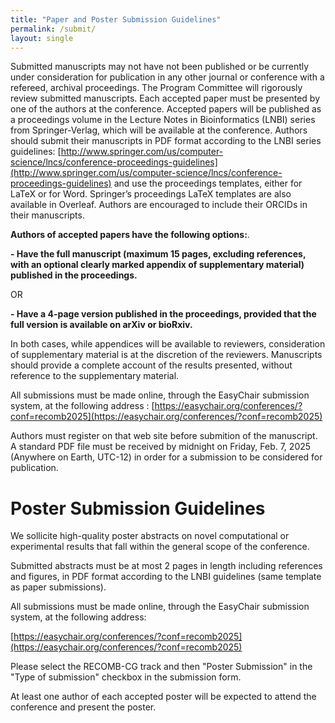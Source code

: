 ```yaml
---
title: "Paper and Poster Submission Guidelines"
permalink: /submit/
layout: single
---
```


Submitted manuscripts may not have not been published or be currently under consideration for publication in any other journal or conference with a refereed, archival proceedings. The Program Committee will rigorously review submitted manuscripts. Each accepted paper must be presented by one of the authors at the conference. Accepted papers will be published as a proceedings volume in the Lecture Notes in Bioinformatics (LNBI) series from Springer-Verlag, which will be available at the conference. Authors should submit their manuscripts in PDF format according to the LNBI series guidelines: [http://www.springer.com/us/computer-science/lncs/conference-proceedings-guidelines](http://www.springer.com/us/computer-science/lncs/conference-proceedings-guidelines) and use the proceedings templates, either for LaTeX or for Word. Springer’s proceedings LaTeX templates are also available in Overleaf. Authors are encouraged to include their ORCIDs in their manuscripts.

**Authors of accepted papers have the following options:**.

**- Have the full manuscript (maximum 15 pages, excluding references, with an optional clearly marked appendix of supplementary material) published in the proceedings.**

OR

**- Have a 4-page version published in the proceedings, provided that the full version is available on arXiv or bioRxiv.**


In both cases, while appendices will be available to reviewers, consideration of supplementary material is at the discretion of the reviewers. Manuscripts should provide a complete account of the results presented, without reference to the supplementary material. 


All submissions must be made online, through the EasyChair submission system, at the following address : [https://easychair.org/conferences/?conf=recomb2025](https://easychair.org/conferences/?conf=recomb2025)

Authors must register on that web site before submition of the manuscript. A standard PDF file must be received by midnight on Friday, Feb. 7, 2025 (Anywhere on Earth, UTC-12) in order for a submission to be considered for publication.


# Poster Submission Guidelines

We sollicite high-quality poster abstracts on novel computational or experimental results that fall within the general scope of the conference.

Submitted abstracts must be at most 2 pages in length including references and figures, in PDF format according to the LNBI guidelines (same template as paper submissions).

All submissions must be made online, through the EasyChair submission system, at the following address:

[https://easychair.org/conferences/?conf=recomb2025](https://easychair.org/conferences/?conf=recomb2025)

Please select the RECOMB-CG track and then "Poster Submission" in the "Type of submission" checkbox in the submission form.

At least one author of each accepted poster will be expected to attend the conference and present the poster.

